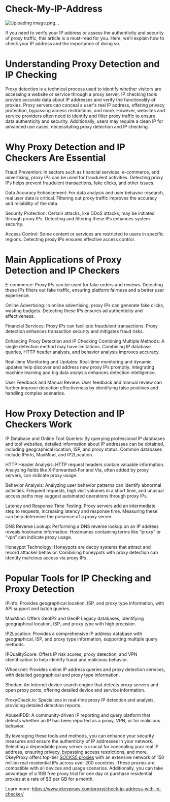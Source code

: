 # Check-My-IP-Address
![Uploading image.png…]()

If you need to verify your IP address or assess the authenticity and security of proxy traffic, this article is a must-read for you. Here, we'll explain how to check your IP address and the importance of doing so.

# Understanding Proxy Detection and IP Checking
Proxy detection is a technical process used to identify whether visitors are accessing a website or service through a proxy server. IP checking tools provide accurate data about IP addresses and verify the functionality of proxies. Proxy servers can conceal a user's real IP address, offering privacy protection, bypassing access restrictions, and more. However, websites and service providers often need to identify and filter proxy traffic to ensure data authenticity and security. Additionally, users may require a clean IP for advanced use cases, necessitating proxy detection and IP checking.

# Why Proxy Detection and IP Checkers Are Essential
Fraud Prevention: In sectors such as financial services, e-commerce, and advertising, proxy IPs can be used for fraudulent activities. Detecting proxy IPs helps prevent fraudulent transactions, fake clicks, and other issues.

Data Accuracy Enhancement: For data analysis and user behavior research, real user data is critical. Filtering out proxy traffic improves the accuracy and reliability of the data.

Security Protection: Certain attacks, like DDoS attacks, may be initiated through proxy IPs. Detecting and filtering these IPs enhances system security.

Access Control: Some content or services are restricted to users in specific regions. Detecting proxy IPs ensures effective access control.

# Main Applications of Proxy Detection and IP Checkers
E-commerce: Proxy IPs can be used for fake orders and reviews. Detecting these IPs filters out fake traffic, ensuring platform fairness and a better user experience.

Online Advertising: In online advertising, proxy IPs can generate fake clicks, wasting budgets. Detecting these IPs ensures ad authenticity and effectiveness.

Financial Services: Proxy IPs can facilitate fraudulent transactions. Proxy detection enhances transaction security and mitigates fraud risks.

Enhancing Proxy Detection and IP Checking
Combining Multiple Methods: A single detection method may have limitations. Combining IP database queries, HTTP header analysis, and behavior analysis improves accuracy.

Real-time Monitoring and Updates: Real-time monitoring and dynamic updates help discover and address new proxy IPs promptly. Integrating machine learning and big data analysis enhances detection intelligence.

User Feedback and Manual Review: User feedback and manual review can further improve detection effectiveness by identifying false positives and handling complex scenarios.

# How Proxy Detection and IP Checkers Work
IP Database and Online Tool Queries: By querying professional IP databases and tool websites, detailed information about IP addresses can be obtained, including geographical location, ISP, and proxy status. Common databases include IPinfo, MaxMind, and IP2Location.

HTTP Header Analysis: HTTP request headers contain valuable information. Analyzing fields like X-Forwarded-For and Via, often added by proxy servers, can indicate proxy usage.

Behavior Analysis: Analyzing user behavior patterns can identify abnormal activities. Frequent requests, high visit volumes in a short time, and unusual access paths may suggest automated operations through proxy IPs.

Latency and Response Time Testing: Proxy servers add an intermediate step to requests, increasing latency and response time. Measuring these can help determine the presence of a proxy server.

DNS Reverse Lookup: Performing a DNS reverse lookup on an IP address reveals hostname information. Hostnames containing terms like “proxy” or “vpn” can indicate proxy usage.

Honeypot Technology: Honeypots are decoy systems that attract and record attacker behavior. Combining honeypots with proxy detection can identify malicious access via proxy IPs.

# Popular Tools for IP Checking and Proxy Detection
IPinfo: Provides geographical location, ISP, and proxy type information, with API support and batch queries.

MaxMind: Offers GeoIP2 and GeoIP Legacy databases, identifying geographical location, ISP, and proxy type with high precision.

IP2Location: Provides a comprehensive IP address database with geographical, ISP, and proxy type information, supporting multiple query methods.

IPQualityScore: Offers IP risk scores, proxy detection, and VPN identification to help identify fraud and malicious behavior.

Whoer.net: Provides online IP address queries and proxy detection services, with detailed geographical and proxy type information.

Shodan: An Internet device search engine that detects proxy servers and open proxy ports, offering detailed device and service information.

ProxyCheck.io: Specializes in real-time proxy IP detection and analysis, providing detailed detection reports.

AbuseIPDB: A community-driven IP reporting and query platform that detects whether an IP has been reported as a proxy, VPN, or for malicious behavior.

By leveraging these tools and methods, you can enhance your security measures and ensure the authenticity of IP addresses in your network. Selecting a dependable proxy server is crucial for concealing your real IP address, ensuring privacy, bypassing access restrictions, and more. OkeyProxy offers top-tier [SOCKS5 proxies](https://www.okeyproxy.com/) with an extensive network of 150 million real residential IPs across over 200 countries. These proxies are compatible with all devices and usage scenarios. Additionally, you can take advantage of a 1GB free proxy trial for one day or purchase residential proxies at a rate of $3 per GB for a month.

Learn more: https://www.okeyproxy.com/proxy/check-ip-address-with-ip-checker/
